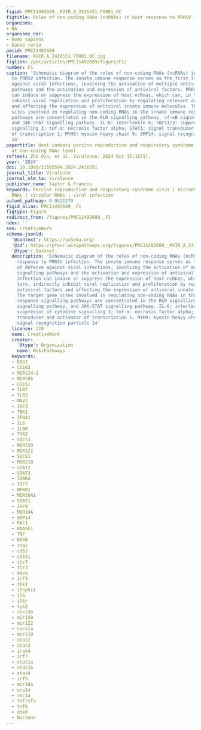 ```yaml
---
figid: PMC11492689__KVIR_A_2416551_F0001_OC
figtitle: Roles of non-coding RNAs (ncRNAs) in host response to PRRSV infection
organisms:
- NA
organisms_ner:
- Homo sapiens
- Danio rerio
pmcid: PMC11492689
filename: KVIR_A_2416551_F0001_OC.jpg
figlink: /pmc/articles/PMC11492689/figure/F1/
number: F1
caption: 'Schematic diagram of the roles of non-coding RNAs (ncRNAs) in host response
  to PRRSV infection. The innate immune response serves as the first line of defence
  against viral infections, involving the activation of multiple antiviral signalling
  pathways and the activation and expression of antiviral factors. PRRSV infection
  can induce or suppress the expression of host ncRnas, which can, in turn, indirectly
  inhibit viral replication and proliferation by regulating relevant antiviral factors
  and affecting the expression of antiviral innate immune molecules. The target gene
  sites involved in regulating non-coding RNAs in the innate immune response signalling
  pathways are concentrated in the RLR signalling pathway, nf-κB signalling pathway,
  and JAK-STAT signalling pathway. IL-6: interleukin 6; SOCS1/3: suppressor of cytokine
  signalling 3; tnf-α: necrosis factor alpha; STAT1: signal transducer and activator
  of transcription 1; MYH9: myosin heavy chain 9; SRP14: signal recognition particle
  14'
papertitle: Host combats porcine reproductive and respiratory syndrome virus infection
  at non-coding RNAs level
reftext: Zhi Qin, et al. Virulence. 2024 Oct 15;15(1).
year: '2024'
doi: 10.1080/21505594.2024.2416551
journal_title: Virulence
journal_nlm_ta: Virulence
publisher_name: Taylor & Francis
keywords: Porcine reproductive and respiratory syndrome virus | microRNAs | long non-coding
  RNAs | circular RNAs | viral infection
automl_pathway: 0.9521179
figid_alias: PMC11492689__F1
figtype: Figure
redirect_from: /figures/PMC11492689__F1
ndex: ''
seo: CreativeWork
schema-jsonld:
  '@context': https://schema.org/
  '@id': https://pfocr.wikipathways.org/figures/PMC11492689__KVIR_A_2416551_F0001_OC.html
  '@type': Dataset
  description: 'Schematic diagram of the roles of non-coding RNAs (ncRNAs) in host
    response to PRRSV infection. The innate immune response serves as the first line
    of defence against viral infections, involving the activation of multiple antiviral
    signalling pathways and the activation and expression of antiviral factors. PRRSV
    infection can induce or suppress the expression of host ncRnas, which can, in
    turn, indirectly inhibit viral replication and proliferation by regulating relevant
    antiviral factors and affecting the expression of antiviral innate immune molecules.
    The target gene sites involved in regulating non-coding RNAs in the innate immune
    response signalling pathways are concentrated in the RLR signalling pathway, nf-κB
    signalling pathway, and JAK-STAT signalling pathway. IL-6: interleukin 6; SOCS1/3:
    suppressor of cytokine signalling 3; tnf-α: necrosis factor alpha; STAT1: signal
    transducer and activator of transcription 1; MYH9: myosin heavy chain 9; SRP14:
    signal recognition particle 14'
  license: CC0
  name: CreativeWork
  creator:
    '@type': Organization
    name: WikiPathways
  keywords:
  - RIGI
  - CD163
  - MIR124-1
  - MIR506
  - CD151
  - TLR7
  - TLR3
  - MAVS
  - IRF3
  - TBK1
  - IFNA1
  - IL6
  - IL6R
  - TYK2
  - SOCS3
  - MIR150
  - MIR122
  - SOCS1
  - MIR210
  - STAT2
  - STAT3
  - IRAK4
  - IRF7
  - NFKB1
  - MIR26A1
  - STAT1
  - IRF9
  - MIR10A
  - SRP14
  - RAC1
  - RNASE1
  - TNF
  - DDX6
  - rigi
  - cd63
  - cd151
  - tlr7
  - tlr3
  - mavs
  - irf3
  - tbk1
  - ifnphi1
  - il6
  - il6r
  - tyk2
  - socs3a
  - mir150
  - mir122
  - socs1a
  - mir210
  - stat2
  - stat3
  - irak4
  - irf7
  - stat1a
  - stat1b
  - stat4
  - irf9
  - mir10a
  - srp14
  - rac1a
  - tnfrsfa
  - tnfb
  - ddx6
  - Nucleus
---
```

